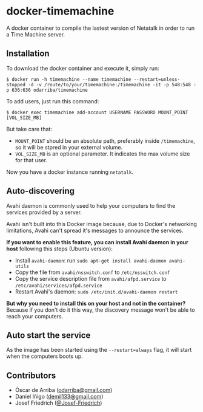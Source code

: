 # docker-timemachine
A docker container to compile the lastest version of Netatalk in order to run a Time Machine server.

## Installation

To download the docker container and execute it, simply run:

```
$ docker run -h timemachine --name timemachine --restart=unless-stopped -d -v /route/to/your/timemachine:/timemachine -it -p 548:548 -p 636:636 odarriba/timemachine
```

To add users, just run this command:

```
$ docker exec timemachine add-account USERNAME PASSWORD MOUNT_POINT [VOL_SIZE_MB]
```

But take care that:
* `MOUNT_POINT` should be an absolute path, preferably inside `/timemachine`, so it will be stpred in your external volume.
* `VOL_SIZE_MB` is an optional parameter. It indicates the max volume size for that user.

Now you have a docker instance running `netatalk`.

## Auto-discovering

Avahi daemon is commonly used to help your computers to find the services provided by a server.

Avahi isn't built into this Docker image because, due to Docker's networking limitations, Avahi can't spread it's messages to announce the services.

**If you want to enable this feature, you can install Avahi daemon in your host** following this steps (Ubuntu version):

* Install `avahi-daemon`: run `sudo apt-get install avahi-daemon avahi-utils`
* Copy the file from `avahi/nsswitch.conf` to `/etc/nsswitch.conf`
* Copy the service description file from `avahi/afpd.service` to `/etc/avahi/services/afpd.service`
* Restart Avahi's daemon: `sudo /etc/init.d/avahi-daemon restart`

**But why you need to install this on your host and not in the container?** Because if you don't do it this way, the discovery message won't be able to reach your computers.

## Auto start the service

As the image has been started using the `--restart=always` flag, it will start when the computers boots up.

## Contributors

* Óscar de Arriba (odarriba@gmail.com)
* Daniel Iñigo (demil133@gmail.com)
* Josef Friedrich ([@Josef-Friedrich](https://github.com/Josef-Friedrich))
